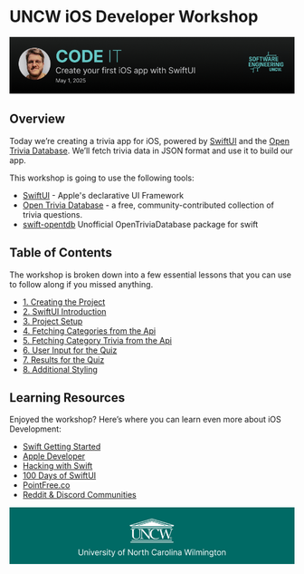 # UNCW iOS Developer Workshop

![Header](./Documentation/header.png)

## Overview

Today we’re creating a trivia app for iOS, powered by [SwiftUI](https://developer.apple.com/xcode/swiftui/) and the [Open Trivia Database](https://opentdb.com). We’ll fetch trivia data in JSON format and use it to build our app.

This workshop is going to use the following tools:

* [SwiftUI](https://developer.apple.com/xcode/swiftui/) - Apple's declarative UI Framework  
* [Open Trivia Database](https://opentdb.com) - a free, community-contributed collection of trivia questions.  
* [swift-opentdb](https://github.com/kodydeda4/swift-opentdb) Unofficial OpenTriviaDatabase package for swift

## Table of Contents

The workshop is broken down into a few essential lessons that you can use to follow along if you missed anything.

- [1. Creating the Project](./Documentation/01-creating-the-project.md)
- [2. SwiftUI Introduction](./Documentation/02-hello-swiftui.md)
- [3. Project Setup](./Documentation/03-project-setup.md)
- [4. Fetching Categories from the Api](./Documentation/04-fetching-categories-from-the-api.md)
- [5. Fetching Category Trivia from the Api](./Documentation/05-fetching-category-trivia-from-the-api.md)
- [6. User Input for the Quiz](06-user-input-for-thequiz.md)
- [7. Results for the Quiz](07-quiz-results.md)
- [8. Additional Styling](08-additional-styling.md)

## Learning Resources

Enjoyed the workshop? Here’s where you can learn even more about iOS Development:

- [Swift Getting Started](https://swift.org/getting-started/)
- [Apple Developer](https://developer.apple.com/)
- [Hacking with Swift](https://www.hackingwithswift.com/)
- [100 Days of SwiftUI](https://www.hackingwithswift.com/100/swiftui)
- [PointFree.co](https://www.pointfree.co/)
- [Reddit & Discord Communities](https://www.reddit.com/r/SwiftUI/)

![Footer](./Documentation/footer.png)